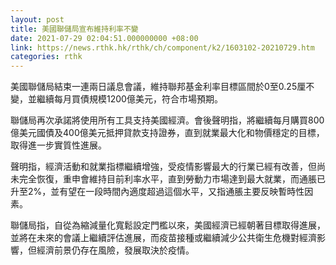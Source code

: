```yaml
---
layout: post
title: 美國聯儲局宣布維持利率不變
date: 2021-07-29 02:04:51.000000000 +08:00
link: https://news.rthk.hk/rthk/ch/component/k2/1603102-20210729.htm
categories: rthk
---
```


美國聯儲局結束一連兩日議息會議，維持聯邦基金利率目標區間於0至0.25厘不變，並繼續每月買債規模1200億美元，符合市場預期。

聯儲局再次承諾將使用所有工具支持美國經濟。會後聲明指，將繼續每月購買800億美元國債及400億美元抵押貸款支持證券，直到就業最大化和物價穩定的目標，取得進一步實質性進展。
 
聲明指，經濟活動和就業指標繼續增強，受疫情影響最大的行業已經有改善，但尚未完全恢復，重申會維持目前利率水平，直到勞動力市場達到最大就業，而通脹已升至2%，並有望在一段時間內適度超過這個水平，又指通脹主要反映暫時性因素。

聯儲局指，自從為縮減量化寬鬆設定門檻以來，美國經濟已經朝著目標取得進展，並將在未來的會議上繼續評估進展，而疫苗接種或繼續減少公共衛生危機對經濟影響，但經濟前景仍存在風險，發展取決於疫情。
